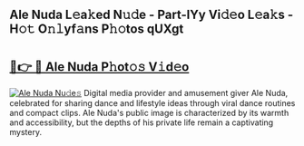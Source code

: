 ## Ale Nuda L𝚎a𝚔ed N𝚞𝚍e - Part-lYy Vi𝚍𝚎o L𝚎a𝚔s - H𝚘𝚝 O𝚗𝚕yf𝚊ns P𝚑𝚘tos qUXgt

# <h2><a href="http://kfatqll.oniu.top/?m=Ale+Nuda">🔗👉 🔴 Ale Nuda P𝚑ot𝚘𝚜 V𝚒d𝚎o</a></h2>

[![Ale Nuda Nu𝚍e𝚜](https://i.imgur.com/0qMVB7G.gif)](http://kfatqll.oniu.top/?m=Ale+Nuda)
Digital media provider and amusement giver Ale Nuda, celebrated for sharing dance and lifestyle ideas through viral dance routines and compact clips. Ale Nuda's public image is characterized by its warmth and accessibility, but the depths of his private life remain a captivating mystery.  
